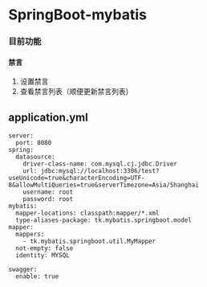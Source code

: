 # SpringBoot-mybatis

### 目前功能
   
#### 禁言
1. 设置禁言
2. 查看禁言列表（顺便更新禁言列表）


## application.yml
~~~
server:
  port: 8080
spring:
  datasource:
    driver-class-name: com.mysql.cj.jdbc.Driver    
    url: jdbc:mysql://localhost:3306/test?useUnicode=true&characterEncoding=UTF-8&allowMultiQueries=true&serverTimezone=Asia/Shanghai
    username: root    
    password: root
mybatis:
  mapper-locations: classpath:mapper/*.xml
  type-aliases-package: tk.mybatis.springboot.model
mapper:
  mappers:
    - tk.mybatis.springboot.util.MyMapper
  not-empty: false
  identity: MYSQL

swagger:
  enable: true

~~~
